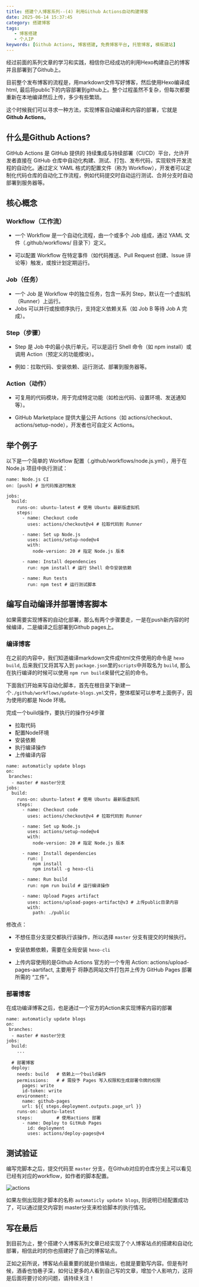 ```yaml
---
title: 搭建个人博客系列--(4) 利用Github Actions自动构建博客
date: 2025-06-14 15:37:45
category: 搭建博客
tags: 
   - 博客搭建
   - 个人IP
keywords: [Github Actions, 博客搭建, 免费博客平台, 托管博客, 模板建站]
---
```


经过前面的系列文章的学习和实践，相信你已经成功的利用Hexo构建自己的博客并且部署到了Github上。

目前整个发布博客的流程是，用markdown文件写好博客，然后使用Hexo编译成html, 最后将public下的内容部署到github上。整个过程虽然不复杂，但每次都要重新在本地编译然后上传，多少有些繁琐。

这个时候我们可以寻求一种方法，实现博客自动编译和内容的部署，它就是 **Github Actions**。

## 什么是Github Actions?

GitHub Actions 是 GitHub 提供的 持续集成与持续部署（CI/CD）平台，允许开发者直接在 GitHub 仓库中自动化构建、测试、打包、发布代码，实现软件开发流程的自动化。通过定义 YAML 格式的配置文件（称为 Workflow），开发者可以定制化代码仓库的自动化工作流程，例如代码提交时自动运行测试、合并分支时自动部署到服务器等。

## 核心概念

### Workflow（工作流）
- 一个 Workflow 是一个自动化流程，由一个或多个 Job 组成，通过 YAML 文件（.github/workflows/ 目录下）定义。

- 可以配置 Workflow 在特定事件（如代码推送、Pull Request 创建、Issue 评论等）触发，或按计划定期运行。

### Job（任务）

- 一个 Job 是 Workflow 中的独立任务，包含一系列 Step，默认在一个虚拟机（Runner）上运行。
- Jobs 可以并行或按顺序执行，支持定义依赖关系（如 Job B 等待 Job A 完成）。

### Step（步骤）

- Step 是 Job 中的最小执行单元，可以是运行 Shell 命令（如 npm install）或调用 Action（预定义的功能模块）。

- 例如：拉取代码、安装依赖、运行测试、部署到服务器等。

### Action（动作）

- 可复用的代码模块，用于完成特定功能（如检出代码、设置环境、发送通知等）。

- GitHub Marketplace 提供大量公开 Actions（如 actions/checkout、actions/setup-node），开发者也可自定义 Actions。

## 举个例子

以下是一个简单的 Workflow 配置（.github/workflows/node.js.yml），用于在 Node.js 项目中执行测试：

```
name: Node.js CI
on: [push] # 当代码推送时触发

jobs:
  build:
    runs-on: ubuntu-latest # 使用 Ubuntu 最新版虚拟机
    steps:
      - name: Checkout code
        uses: actions/checkout@v4 # 拉取代码到 Runner

      - name: Set up Node.js
        uses: actions/setup-node@v4
        with:
          node-version: 20 # 指定 Node.js 版本

      - name: Install dependencies
        run: npm install # 运行 Shell 命令安装依赖

      - name: Run tests
        run: npm test # 运行测试脚本
```

## 编写自动编译并部署博客脚本

如果需要实现博客的自动化部署，那么有两个步骤要走，一是在push新内容的时候编译，二是编译之后部署到Github pages上。

### 编译博客

在之前的内容中，我们知道编译markdown文件成html文件使用的命令是 `hexo build`, 后来我们又将其写入到 `package.json`里的`scripts`中并取名为 `build`, 那么在执行编译的时候可以使用 `npm run build`来替代之前的命令。

下面我们开始来写自动化脚本，首先在根目录下新建一个`./github/workflows/update-blogs.yml`文件，整体框架可以参考上面例子，因为使用的都是 Node 环境。

完成一个build操作，要执行的操作分4步骤
 - 拉取代码
 - 配置Node环境
 - 安装依赖
 - 执行编译操作
 - 上传编译内容
```
name: automaticly update blogs
on: 
 branches:
  - master # master分支
jobs:
  build:
    runs-on: ubuntu-latest # 使用 Ubuntu 最新版虚拟机
    steps:
      - name: Checkout code
        uses: actions/checkout@v4 # 拉取代码到 Runner

      - name: Set up Node.js
        uses: actions/setup-node@v4
        with:
          node-version: 20 # 指定 Node.js 版本

      - name: Install dependencies
        run: |
          npm install
          npm install -g hexo-cli

      - name: Run build
        run: npm run build # 运行编译操作
      
      - name: Upload Pages artifact
        uses: actions/upload-pages-artifact@v3 # 上传public目录内容
        with:
          path: ./public

```

修改点：

- 不想任意分支提交都执行该操作，所以选择  `master` 分支有提交的时候执行。

- 安装依赖依赖，需要在全局安装 `hexo-cli`

- 上传内容使用的是Github Actions 官方的一个专用 Action: actions/upload-pages-aartifact, 主要用于 将静态网站文件打包并上传为 GitHub Pages 部署所需的 “工件”。


### 部署博客

在成功编译博客之后，也是通过一个官方的Action来实现博客内容的部署

```
name: automaticly update blogs
on: 
 branches:
  - master # master分支
jobs:
  build:
    ...

  # 部署博客  
  deploy:
    needs: build   # 依赖上一个build操作
    permissions:   # # 需授予 Pages 写入权限和生成部署令牌的权限
      pages: write
      id-token: write
    environment:
      name: github-pages
      url: ${{ steps.deployment.outputs.page_url }}
    runs-on: ubuntu-latest
    steps:         # 使用actions 部署
      - name: Deploy to GitHub Pages
        id: deployment
        uses: actions/deploy-pages@v4

```

## 测试验证

编写完脚本之后，提交代码至 `master` 分支，在Github对应的仓库分支上可以看见已经有对应的workflow，如作者的脚本配置。

![actions](https://www.jvxiao.cn/imgs/build-blog4/actions.png)

如果左侧出现刚才脚本的名称 `automaticly update blogs`, 则说明已经配置成功了，可以通过提交内容到 master分支来检验脚本的执行情况。


## 写在最后

到目前为止，整个搭建个人博客系列文章已经实现了个人博客站点的搭建和自动化部署，相信此时的你也搭建好了自己的博客站点。

正如之前所说，博客站点最重要的就是价值输出，也就是要勤写内容。但是有时候，酒香也怕巷子深，如何让更多的人看到自己写的文章，增加个人影响力，这将是后面将要讨论的问题，请持续关注！